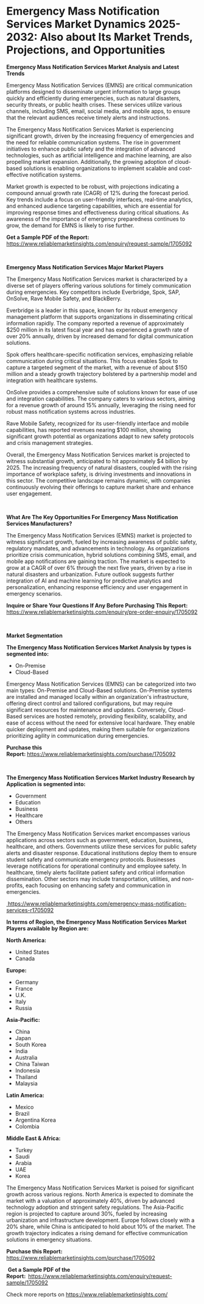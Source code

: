 <p><h1>Emergency Mass Notification Services Market Dynamics 2025-2032: Also about Its Market Trends, Projections, and Opportunities</h1></p><p><strong>Emergency Mass Notification Services Market Analysis and Latest Trends</strong></p>
<p><p>Emergency Mass Notification Services (EMNS) are critical communication platforms designed to disseminate urgent information to large groups quickly and efficiently during emergencies, such as natural disasters, security threats, or public health crises. These services utilize various channels, including SMS, email, social media, and mobile apps, to ensure that the relevant audiences receive timely alerts and instructions.</p><p>The Emergency Mass Notification Services Market is experiencing significant growth, driven by the increasing frequency of emergencies and the need for reliable communication systems. The rise in government initiatives to enhance public safety and the integration of advanced technologies, such as artificial intelligence and machine learning, are also propelling market expansion. Additionally, the growing adoption of cloud-based solutions is enabling organizations to implement scalable and cost-effective notification systems.</p><p>Market growth is expected to be robust, with projections indicating a compound annual growth rate (CAGR) of 12% during the forecast period. Key trends include a focus on user-friendly interfaces, real-time analytics, and enhanced audience targeting capabilities, which are essential for improving response times and effectiveness during critical situations. As awareness of the importance of emergency preparedness continues to grow, the demand for EMNS is likely to rise further.</p></p>
<p><strong>Get a Sample PDF of the Report:&nbsp;</strong> <a href="https://www.reliablemarketinsights.com/enquiry/request-sample/1705092?utm_campaign=1835&utm_medium=2&utm_source=Github&utm_content=ia&utm_term=09032025&utm_id=emergency-mass-notification-services">https://www.reliablemarketinsights.com/enquiry/request-sample/1705092</a></p>
<p>&nbsp;</p>
<p><strong>Emergency Mass Notification Services Major Market Players</strong></p>
<p><p>The Emergency Mass Notification Services market is characterized by a diverse set of players offering various solutions for timely communication during emergencies. Key competitors include Everbridge, Spok, SAP, OnSolve, Rave Mobile Safety, and BlackBerry.</p><p>Everbridge is a leader in this space, known for its robust emergency management platform that supports organizations in disseminating critical information rapidly. The company reported a revenue of approximately $250 million in its latest fiscal year and has experienced a growth rate of over 20% annually, driven by increased demand for digital communication solutions.</p><p>Spok offers healthcare-specific notification services, emphasizing reliable communication during critical situations. This focus enables Spok to capture a targeted segment of the market, with a revenue of about $150 million and a steady growth trajectory bolstered by a partnership model and integration with healthcare systems.</p><p>OnSolve provides a comprehensive suite of solutions known for ease of use and integration capabilities. The company caters to various sectors, aiming for a revenue growth of around 15% annually, leveraging the rising need for robust mass notification systems across industries. </p><p>Rave Mobile Safety, recognized for its user-friendly interface and mobile capabilities, has reported revenues nearing $100 million, showing significant growth potential as organizations adapt to new safety protocols and crisis management strategies.</p><p>Overall, the Emergency Mass Notification Services market is projected to witness substantial growth, anticipated to hit approximately $4 billion by 2025. The increasing frequency of natural disasters, coupled with the rising importance of workplace safety, is driving investments and innovations in this sector. The competitive landscape remains dynamic, with companies continuously evolving their offerings to capture market share and enhance user engagement.</p></p>
<p>&nbsp;</p>
<p><strong>What Are The Key Opportunities For Emergency Mass Notification Services Manufacturers?</strong></p>
<p><p>The Emergency Mass Notification Services (EMNS) market is projected to witness significant growth, fueled by increasing awareness of public safety, regulatory mandates, and advancements in technology. As organizations prioritize crisis communication, hybrid solutions combining SMS, email, and mobile app notifications are gaining traction. The market is expected to grow at a CAGR of over 6% through the next five years, driven by a rise in natural disasters and urbanization. Future outlook suggests further integration of AI and machine learning for predictive analytics and personalization, enhancing response efficiency and user engagement in emergency scenarios.</p></p>
<p><strong>Inquire or Share Your Questions If Any Before Purchasing This Report:</strong> <a href="https://www.reliablemarketinsights.com/enquiry/pre-order-enquiry/1705092?utm_campaign=1835&utm_medium=2&utm_source=Github&utm_content=ia&utm_term=09032025&utm_id=emergency-mass-notification-services">https://www.reliablemarketinsights.com/enquiry/pre-order-enquiry/1705092</a></p>
<p>&nbsp;</p>
<p><strong>Market Segmentation</strong></p>
<p><strong>The Emergency Mass Notification Services Market Analysis by types is segmented into:</strong></p>
<p><ul><li>On-Premise</li><li>Cloud-Based</li></ul></p>
<p><p>Emergency Mass Notification Services (EMNS) can be categorized into two main types: On-Premise and Cloud-Based solutions. On-Premise systems are installed and managed locally within an organization's infrastructure, offering direct control and tailored configurations, but may require significant resources for maintenance and updates. Conversely, Cloud-Based services are hosted remotely, providing flexibility, scalability, and ease of access without the need for extensive local hardware. They enable quicker deployment and updates, making them suitable for organizations prioritizing agility in communication during emergencies.</p></p>
<p><strong>Purchase this Report:&nbsp;</strong><a href="https://www.reliablemarketinsights.com/purchase/1705092?utm_campaign=1835&utm_medium=2&utm_source=Github&utm_content=ia&utm_term=09032025&utm_id=emergency-mass-notification-services">https://www.reliablemarketinsights.com/purchase/1705092</a></p>
<p>&nbsp;</p>
<p><strong>The Emergency Mass Notification Services Market Industry Research by Application is segmented into:</strong></p>
<p><ul><li>Government</li><li>Education</li><li>Business</li><li>Healthcare</li><li>Others</li></ul></p>
<p><p>The Emergency Mass Notification Services market encompasses various applications across sectors such as government, education, business, healthcare, and others. Governments utilize these services for public safety alerts and disaster response. Educational institutions deploy them to ensure student safety and communicate emergency protocols. Businesses leverage notifications for operational continuity and employee safety. In healthcare, timely alerts facilitate patient safety and critical information dissemination. Other sectors may include transportation, utilities, and non-profits, each focusing on enhancing safety and communication in emergencies.</p></p>
<p><a href="https://www.reliablemarketinsights.com/emergency-mass-notification-services-r1705092?utm_campaign=1835&utm_medium=2&utm_source=Github&utm_content=ia&utm_term=09032025&utm_id=emergency-mass-notification-services">&nbsp;https://www.reliablemarketinsights.com/emergency-mass-notification-services-r1705092</a></p>
<p><strong>In terms of Region, the Emergency Mass Notification Services Market Players available by Region are:</strong></p>
<p>
    <p> <strong> North America: </strong>
        <ul>
            <li>United States</li>
            <li>Canada</li>
        </ul>
        </p> 
    <p> <strong> Europe: </strong>
        <ul>
            <li>Germany</li>
            <li>France</li>
            <li>U.K.</li>
            <li>Italy</li>
            <li>Russia</li>
        </ul>
        </p> 
    <p> <strong> Asia-Pacific: </strong>
        <ul>
            <li>China</li>
            <li>Japan</li>
            <li>South Korea</li>
            <li>India</li>
            <li>Australia</li>
            <li>China Taiwan</li>
            <li>Indonesia</li>
            <li>Thailand</li>
            <li>Malaysia</li>
        </ul>
        </p> 
    <p> <strong> Latin America: </strong>
        <ul>
            <li>Mexico</li>
            <li>Brazil</li>
            <li>Argentina Korea</li>
            <li>Colombia</li>
        </ul>
        </p> 
    <p> <strong> Middle East & Africa: </strong>
        <ul>
            <li>Turkey</li>
            <li>Saudi</li>
            <li>Arabia</li>
            <li>UAE</li>
            <li>Korea</li>
        </ul>
    </p>
    </p>
<p><p>The Emergency Mass Notification Services Market is poised for significant growth across various regions. North America is expected to dominate the market with a valuation of approximately 40%, driven by advanced technology adoption and stringent safety regulations. The Asia-Pacific region is projected to capture around 30%, fueled by increasing urbanization and infrastructure development. Europe follows closely with a 20% share, while China is anticipated to hold about 10% of the market. The growth trajectory indicates a rising demand for effective communication solutions in emergency situations.</p></p>
<p><strong>Purchase this Report: </strong><a href="https://www.reliablemarketinsights.com/purchase/1705092?utm_campaign=1835&utm_medium=2&utm_source=Github&utm_content=ia&utm_term=09032025&utm_id=emergency-mass-notification-services">https://www.reliablemarketinsights.com/purchase/1705092</a></p>
<p>&nbsp;<strong>Get a Sample PDF of the Report:&nbsp;&nbsp;</strong><a href="https://www.reliablemarketinsights.com/enquiry/request-sample/1705092?utm_campaign=1835&utm_medium=2&utm_source=Github&utm_content=ia&utm_term=09032025&utm_id=emergency-mass-notification-services">https://www.reliablemarketinsights.com/enquiry/request-sample/1705092</a></p>
<p><strong></strong></p>
<p>Check more reports on <a href="https://www.reliablemarketinsights.com/?utm_campaign=1835&utm_medium=2&utm_source=Github&utm_content=ia&utm_term=09032025&utm_id=emergency-mass-notification-services">https://www.reliablemarketinsights.com/</a></p>